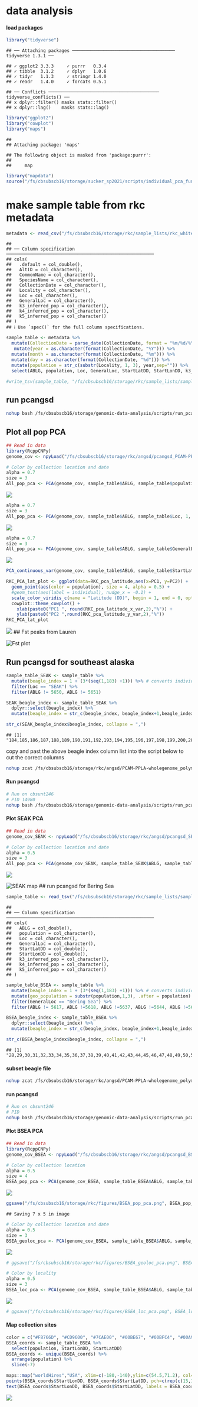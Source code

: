 data analysis
================

#### load packages

``` r
library("tidyverse")
```

    ## ── Attaching packages ─────────────────────────────────────── tidyverse 1.3.1 ──

    ## ✓ ggplot2 3.3.3     ✓ purrr   0.3.4
    ## ✓ tibble  3.1.2     ✓ dplyr   1.0.6
    ## ✓ tidyr   1.1.3     ✓ stringr 1.4.0
    ## ✓ readr   1.4.0     ✓ forcats 0.5.1

    ## ── Conflicts ────────────────────────────────────────── tidyverse_conflicts() ──
    ## x dplyr::filter() masks stats::filter()
    ## x dplyr::lag()    masks stats::lag()

``` r
library("ggplot2")
library("cowplot")
library("maps")
```

    ## 
    ## Attaching package: 'maps'

    ## The following object is masked from 'package:purrr':
    ## 
    ##     map

``` r
library("mapdata")
source("/fs/cbsubscb16/storage/sucker_sp2021/scripts/individual_pca_functions_csj.R")
```

# make sample table from rkc metadata

``` r
metadata <- read_csv("/fs/cbsubscb16/storage/rkc/sample_lists/rkc_whitelist_1x_metadata.csv")
```

    ## 
    ## ── Column specification ────────────────────────────────────────────────────────
    ## cols(
    ##   .default = col_double(),
    ##   AltID = col_character(),
    ##   CommonName = col_character(),
    ##   SpeciesName = col_character(),
    ##   CollectionDate = col_character(),
    ##   Locality = col_character(),
    ##   Loc = col_character(),
    ##   GeneralLoc = col_character(),
    ##   k3_inferred_pop = col_character(),
    ##   k4_inferred_pop = col_character(),
    ##   k5_inferred_pop = col_character()
    ## )
    ## ℹ Use `spec()` for the full column specifications.

``` r
sample_table <- metadata %>% 
  mutate(CollectionDate = parse_date(CollectionDate, format = "%m/%d/%Y")) %>% 
   mutate(year = as.character(format(CollectionDate, "%Y"))) %>% 
  mutate(month = as.character(format(CollectionDate, "%m"))) %>% 
  mutate(day = as.character(format(CollectionDate, "%d"))) %>%
  mutate(population = str_c(substr(Locality, 1, 3), year,sep="")) %>% 
  select(ABLG, population, Loc, GeneralLoc, StartLatDD, StartLonDD, k3_inferred_pop, k4_inferred_pop, k5_inferred_pop)

#write_tsv(sample_table, "/fs/cbsubscb16/storage/rkc/sample_lists/sample_table.tsv")
```

## run pcangsd

``` bash
nohup bash /fs/cbsubscb16/storage/genomic-data-analysis/scripts/run_pcangsd.sh /fs/cbsubscb16/storage/rkc/ /fs/cbsubscb16/storage/rkc/angsd/PCAM-PPLA-wholegenome_polymorphic.beagle.gz 0.05 pca 1 8 > /fs/cbsubscb16/storage/rkc/nohups/run_pcangsd_pca.nohup &
```

## Plot all pop PCA

``` r
## Read in data
library(RcppCNPy)
genome_cov <- npyLoad("/fs/cbsubscb16/storage/rkc/angsd/pcangsd_PCAM-PPLA-wholegenome_polymorphic.cov.npy")

# Color by collection location and date
alpha = 0.7
size = 3
All_pop_pca <- PCA(genome_cov, sample_table$ABLG, sample_table$population, 1, 2, show.ellipse = F, show.line = F, show.label = F, index_exclude=c(94, 95, 103, 106, 107, 109, 110, 118, 119, 120, 121))
```

![](data_analysis_files/figure-gfm/unnamed-chunk-3-1.png)<!-- -->

``` r
alpha = 0.7
size = 3
All_pop_pca <- PCA(genome_cov, sample_table$ABLG, sample_table$Loc, 1, 2, show.ellipse = F, show.line = F, show.label = F, index_exclude=c(94, 95, 103, 106, 107, 109, 110, 118, 119, 120, 121))
```

![](data_analysis_files/figure-gfm/pca%20by%20locality-1.png)<!-- -->

``` r
alpha = 0.7
size = 3
All_pop_pca <- PCA(genome_cov, sample_table$ABLG, sample_table$GeneralLoc, 1, 2, show.ellipse = F, show.line = F, show.label = F, index_exclude=c(94, 95, 103, 106, 107, 109, 110, 118, 119, 120, 121))
```

![](data_analysis_files/figure-gfm/pca%20by%20region-1.png)<!-- -->

``` r
PCA_continuous_var(genome_cov, sample_table$ABLG, sample_table$StartLatDD, 1, 2, "RKC_pca_latitude", show.ellipse = F, show.line = F, show.label = F)

RKC_PCA_lat_plot <- ggplot(data=RKC_pca_latitude,aes(x=PC1, y=PC2)) +
  geom_point(aes(color = population), size = 4, alpha = 0.5) +
  #geom_text(aes(label = individual), nudge_x = -0.1) +
  scale_color_viridis_c(name = "Latitude (DD)", begin = 1, end = 0, option = "plasma") +
  cowplot::theme_cowplot() +
    xlab(paste0("PC1 ", round(RKC_pca_latitude_x_var,2),"%")) +
    ylab(paste0("PC2 ",round(RKC_pca_latitude_y_var,2),"%"))
RKC_PCA_lat_plot
```

![](data_analysis_files/figure-gfm/PCA%20by%20latitude-1.png)<!-- -->
\## Fst peaks from Lauren

![Fst
plot](/fs/cbsubscb16/storage/rkc/figures/SEAK_23zoom_plot_fst.jpg "Region of elevated Fst on Chr 23")

## Run pcangsd for southeast alaska

``` r
sample_table_SEAK <- sample_table %>% 
  mutate(beagle_index = 1 + (3*(seq(1,183) +1))) %>% # converts individual ids to their index column names in beagle
  filter(Loc == "SEAK") %>% 
  filter(ABLG != 5650, ABLG != 5651)

SEAK_beagle_index <- sample_table_SEAK %>% 
  dplyr::select(beagle_index) %>% 
  mutate(beagle_index = str_c(beagle_index, beagle_index+1,beagle_index+2, sep = ",")) # add subsequent 2 beagle column indices to make three total

str_c(SEAK_beagle_index$beagle_index, collapse = ",")
```

    ## [1] "184,185,186,187,188,189,190,191,192,193,194,195,196,197,198,199,200,201,202,203,204,205,206,207,208,209,210,211,212,213,214,215,216,247,248,249,250,251,252,253,254,255,256,257,258,259,260,261,295,296,297,298,299,300,301,302,303,304,305,306,307,308,309,328,329,330,337,338,339,340,341,342,343,344,345,346,347,348,349,350,351,409,410,411,412,413,414,415,416,417,418,419,420,421,422,423,424,425,426"

copy and past the above beagle index column list into the script below
to cut the correct columns

``` bash
nohup zcat /fs/cbsubscb16/storage/rkc/angsd/PCAM-PPLA-wholegenome_polymorphic.beagle.gz | cut -f 184,185,186,187,188,189,190,191,192,193,194,195,196,197,198,199,200,201,202,203,204,205,206,207,208,209,210,211,212,213,214,215,216,247,248,249,250,251,252,253,254,255,256,257,258,259,260,261,295,296,297,298,299,300,301,302,303,304,305,306,307,308,309,328,329,330,331,332,333,334,335,336,337,338,339,340,341,342,343,344,345,346,347,348,349,350,351,409,410,411,412,413,414,415,416,417,418,419,420,421,422,423,424,425,426 --complement |  gzip > /fs/cbsubscb16/storage/rkc/angsd/SEAK_PCAM-PPLA-wholegenome_polymorphic.beagle.gz &
```

#### Run pcangsd

``` bash
# Run on cbsunt246
# PID 14980
nohup bash /fs/cbsubscb16/storage/genomic-data-analysis/scripts/run_pcangsd.sh /fs/cbsubscb16/storage/rkc/ /fs/cbsubscb16/storage/rkc/angsd/SEAK_PCAM-PPLA-wholegenome_polymorphic.beagle.gz 0.05 pca 1 8 > /fs/cbsubscb16/storage/rkc/nohups/run_pcangsd_pca_SEAK.nohup &
```

#### Plot SEAK PCA

``` r
## Read in data
genome_cov_SEAK <- npyLoad("/fs/cbsubscb16/storage/rkc/angsd/pcangsd_SEAK_PCAM-PPLA-wholegenome_polymorphic.cov.npy")

# Color by collection location and date
alpha = 0.5
size = 3
All_pop_pca <- PCA(genome_cov_SEAK, sample_table_SEAK$ABLG, sample_table_SEAK$population, 1, 2, show.ellipse = F, show.line = F, show.label = F, index_exclude=c(94, 95, 103, 106, 107, 109, 110, 118, 119, 120, 121))
```

![](data_analysis_files/figure-gfm/unnamed-chunk-5-1.png)<!-- -->

![SEAK map](/fs/cbsubscb16/storage/rkc/figures/RKC_SEAK_map.png) \## run
pcangsd for Bering Sea

``` r
sample_table <- read_tsv("/fs/cbsubscb16/storage/rkc/sample_lists/sample_table.tsv")
```

    ## 
    ## ── Column specification ────────────────────────────────────────────────────────
    ## cols(
    ##   ABLG = col_double(),
    ##   population = col_character(),
    ##   Loc = col_character(),
    ##   GeneralLoc = col_character(),
    ##   StartLatDD = col_double(),
    ##   StartLonDD = col_double(),
    ##   k3_inferred_pop = col_character(),
    ##   k4_inferred_pop = col_character(),
    ##   k5_inferred_pop = col_character()
    ## )

``` r
sample_table_BSEA <- sample_table %>% 
  mutate(beagle_index = 1 + (3*(seq(1,183) +1))) %>% # converts individual ids to their index column names in beagle
  mutate(geo_population = substr(population,1,3), .after = population) %>% 
  filter(GeneralLoc == "Bering Sea") %>% 
  filter(ABLG != 5617, ABLG !=5618, ABLG !=5637, ABLG !=5644, ABLG !=5648, ABLG !=5650, ABLG !=5651, ABLG !=5663, ABLG !=5667, ABLG !=5669, ABLG !=5670)

BSEA_beagle_index <- sample_table_BSEA %>% 
  dplyr::select(beagle_index) %>% 
  mutate(beagle_index = str_c(beagle_index, beagle_index+1,beagle_index+2, sep = ",")) # add subsequent 2 beagle column indices to make three total

str_c(BSEA_beagle_index$beagle_index, collapse = ",")
```

    ## [1] "28,29,30,31,32,33,34,35,36,37,38,39,40,41,42,43,44,45,46,47,48,49,50,51,52,53,54,55,56,57,91,92,93,94,95,96,97,98,99,100,101,102,103,104,105,106,107,108,109,110,111,112,113,114,115,116,117,118,119,120,121,122,123,124,125,126,127,128,129,130,131,132,133,134,135,136,137,138,139,140,141,142,143,144,145,146,147,148,149,150,151,152,153,154,155,156,157,158,159,160,161,162,163,164,165,166,167,168,169,170,171,172,173,174,352,353,354,355,356,357,370,371,372,373,374,375,376,377,378,379,380,381,382,383,384,385,386,387,388,389,390,391,392,393,394,395,396,397,398,399,400,401,402,403,404,405,406,407,408,508,509,510,511,512,513,514,515,516,517,518,519,520,521,522,523,524,525,526,527,528,529,530,531,532,533,534,535,536,537,538,539,540,541,542,543,544,545,546,547,548,549,550,551,552,553,554,555"

#### subset beagle file

``` bash
nohup zcat /fs/cbsubscb16/storage/rkc/angsd/PCAM-PPLA-wholegenome_polymorphic.beagle.gz | cut -f 28,29,30,31,32,33,34,35,36,37,38,39,40,41,42,43,44,45,46,47,48,49,50,51,52,53,54,55,56,57,91,92,93,94,95,96,97,98,99,100,101,102,103,104,105,106,107,108,109,110,111,112,113,114,115,116,117,118,119,120,121,122,123,124,125,126,127,128,129,130,131,132,133,134,135,136,137,138,139,140,141,142,143,144,145,146,147,148,149,150,151,152,153,154,155,156,157,158,159,160,161,162,163,164,165,166,167,168,169,170,171,172,173,174,352,353,354,355,356,357,370,371,372,373,374,375,376,377,378,379,380,381,382,383,384,385,386,387,388,389,390,391,392,393,394,395,396,397,398,399,400,401,402,403,404,405,406,407,408,508,509,510,511,512,513,514,515,516,517,518,519,520,521,522,523,524,525,526,527,528,529,530,531,532,533,534,535,536,537,538,539,540,541,542,543,544,545,546,547,548,549,550,551,552,553,554,555 --complement |  gzip > /fs/cbsubscb16/storage/rkc/angsd/BSEA_PCAM-PPLA-wholegenome_polymorphic.beagle.gz &
```

#### run pcangsd

``` bash
# Run on cbsunt246
# PID 
nohup bash /fs/cbsubscb16/storage/genomic-data-analysis/scripts/run_pcangsd.sh /fs/cbsubscb16/storage/rkc/ /fs/cbsubscb16/storage/rkc/angsd/BSEA_PCAM-PPLA-wholegenome_polymorphic.beagle.gz 0.05 pca 1 8 > /fs/cbsubscb16/storage/rkc/nohups/run_pcangsd_pca_BSEA.nohup &
```

#### Plot BSEA PCA

``` r
## Read in data
library(RcppCNPy)
genome_cov_BSEA <- npyLoad("/fs/cbsubscb16/storage/rkc/angsd/pcangsd_BSEA_PCAM-PPLA-wholegenome_polymorphic.cov.npy")

# Color by collection location
alpha = 0.5
size = 4
BSEA_pop_pca <- PCA(genome_cov_BSEA, sample_table_BSEA$ABLG, sample_table_BSEA$population, 1, 2, show.ellipse = F, show.line = F, show.label = F, index_exclude=c(94, 95, 103, 106, 107, 109, 110, 118, 119, 120, 121))
```

![](data_analysis_files/figure-gfm/unnamed-chunk-7-1.png)<!-- -->

``` r
ggsave("/fs/cbsubscb16/storage/rkc/figures/BSEA_pop_pca.png", BSEA_pop_pca, device = "png")
```

    ## Saving 7 x 5 in image

``` r
# Color by collection location and date
alpha = 0.5
size = 3
BSEA_geoloc_pca <- PCA(genome_cov_BSEA, sample_table_BSEA$ABLG, sample_table_BSEA$geo_population, 1, 2, show.ellipse = F, show.line = F, show.label = F, index_exclude=c(94, 95, 103, 106, 107, 109, 110, 118, 119, 120, 121))
```

![](data_analysis_files/figure-gfm/unnamed-chunk-8-1.png)<!-- -->

``` r
# ggsave("/fs/cbsubscb16/storage/rkc/figures/BSEA_geoloc_pca.png", BSEA_geoloc_pca, device = "png")
```

``` r
# Color by locality
alpha = 0.5
size = 3
BSEA_loc_pca <- PCA(genome_cov_BSEA, sample_table_BSEA$ABLG, sample_table_BSEA$Loc, 1, 2, show.ellipse = F, show.line = F, show.label = F, index_exclude=c(94, 95, 103, 106, 107, 109, 110, 118, 119, 120, 121))
```

![](data_analysis_files/figure-gfm/unnamed-chunk-9-1.png)<!-- -->

``` r
# ggsave("/fs/cbsubscb16/storage/rkc/figures/BSEA_loc_pca.png", BSEA_loc_pca, device = "png")
```

#### Map collection sites

``` r
color = c("#F8766D", "#CD9600", "#7CAE00", "#00BE67", "#00BFC4", "#00A9FF", "#C77CFF", "#FF61CC", "#FF3030")
BSEA_coords <- sample_table_BSEA %>% 
  select(population, StartLonDD, StartLatDD)
BSEA_coords <- unique(BSEA_coords) %>%  
  arrange(population) %>% 
  slice(-7)

maps::map("worldHires","USA", xlim=c(-180,-140),ylim=c(54.5,71.2), col="gray90", fill=TRUE) #plot the region of USA containing all sites  
points(BSEA_coords$StartLonDD, BSEA_coords$StartLatDD, pch=c(rep(c(15,16,17,18),7), 15, 16), cex=1.5, col = alpha(color,0.7))  #plot my sample sites 
text(BSEA_coords$StartLonDD, BSEA_coords$StartLatDD, labels = BSEA_coords$population, pos = 2, offset = 0.5)
```

![](data_analysis_files/figure-gfm/unnamed-chunk-10-1.png)<!-- -->
